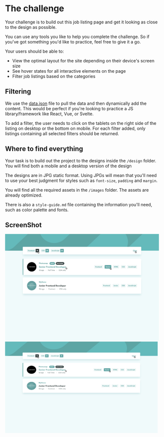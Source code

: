 # The challenge

Your challenge is to build out this job listing page and get it looking as close to the design as possible.

You can use any tools you like to help you complete the challenge. So if you've got something you'd like to practice, feel free to give it a go.

Your users should be able to:

- View the optimal layout for the site depending on their device's screen size
- See hover states for all interactive elements on the page
- Filter job listings based on the categories

## Filtering

We use the [data.json](./data.json) file to pull the data and then dynamically add the content. This would be perfect if you're looking to practice a JS library/framework like React, Vue, or Svelte.

To add a filter, the user needs to click on the tablets on the right side of the listing on desktop or the bottom on mobile. For each filter added, only listings containing all selected filters should be returned.

## Where to find everything

Your task is to build out the project to the designs inside the `/design` folder. You will find both a mobile and a desktop version of the design

The designs are in JPG static format. Using JPGs will mean that you'll need to use your best judgment for styles such as `font-size`, `padding` and `margin`.

You will find all the required assets in the `/images` folder. The assets are already optimized.

There is also a `style-guide.md` file containing the information you'll need, such as color palette and fonts.

## ScreenShot 
![Alt text](design/active-states.jpg)
<img src="design/active-states.jpg" alt="Alt text" width="500" height="300">
